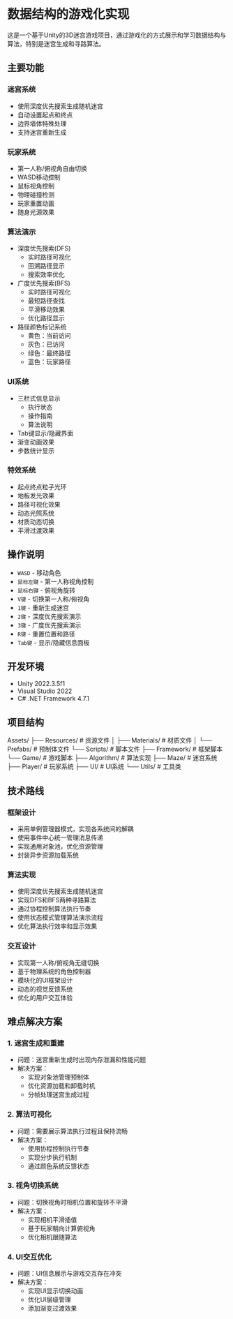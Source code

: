 # 数据结构的游戏化实现

这是一个基于Unity的3D迷宫游戏项目，通过游戏化的方式展示和学习数据结构与算法，特别是迷宫生成和寻路算法。

## 主要功能

### 迷宫系统
- 使用深度优先搜索生成随机迷宫
- 自动设置起点和终点
- 边界墙体特殊处理
- 支持迷宫重新生成

### 玩家系统
- 第一人称/俯视角自由切换
- WASD移动控制
- 鼠标视角控制
- 物理碰撞检测
- 玩家重置动画
- 随身光源效果

### 算法演示
- 深度优先搜索(DFS)
  - 实时路径可视化
  - 回溯路径显示
  - 搜索效率优化
- 广度优先搜索(BFS)
  - 实时路径可视化
  - 最短路径查找
  - 平滑移动效果
  - 优化路径显示
- 路径颜色标记系统
  - 黄色：当前访问
  - 灰色：已访问
  - 绿色：最终路径
  - 蓝色：玩家路径

### UI系统
- 三栏式信息显示
  - 执行状态
  - 操作指南
  - 算法说明
- Tab键显示/隐藏界面
- 渐变动画效果
- 步数统计显示

### 特效系统
- 起点终点粒子光环
- 地板发光效果
- 路径可视化效果
- 动态光照系统
- 材质动态切换
- 平滑过渡效果

## 操作说明

- `WASD` - 移动角色
- `鼠标左键` - 第一人称视角控制
- `鼠标右键` - 俯视角旋转
- `V键` - 切换第一人称/俯视角
- `1键` - 重新生成迷宫
- `2键` - 深度优先搜索演示
- `3键` - 广度优先搜索演示
- `R键` - 重置位置和路径
- `Tab键` - 显示/隐藏信息面板

## 开发环境

- Unity 2022.3.5f1
- Visual Studio 2022
- C# .NET Framework 4.7.1

## 项目结构

Assets/
├── Resources/           # 资源文件
│   ├── Materials/      # 材质文件
│   └── Prefabs/        # 预制体文件
└── Scripts/            # 脚本文件
    ├── Framework/      # 框架脚本
    └── Game/           # 游戏脚本
        ├── Algorithm/  # 算法实现
        ├── Maze/       # 迷宫系统
        ├── Player/     # 玩家系统
        ├── UI/         # UI系统
        └── Utils/      # 工具类

## 技术路线

### 框架设计
- 采用单例管理器模式，实现各系统间的解耦
- 使用事件中心统一管理消息传递
- 实现通用对象池，优化资源管理
- 封装异步资源加载系统

### 算法实现
- 使用深度优先搜索生成随机迷宫
- 实现DFS和BFS两种寻路算法
- 通过协程控制算法执行节奏
- 使用状态模式管理算法演示流程
- 优化算法执行效率和显示效果

### 交互设计
- 实现第一人称/俯视角无缝切换
- 基于物理系统的角色控制器
- 模块化的UI框架设计
- 动态的视觉反馈系统
- 优化的用户交互体验

## 难点解决方案

### 1. 迷宫生成和重建
- 问题：迷宫重新生成时出现内存泄漏和性能问题
- 解决方案：
  - 实现对象池管理预制体
  - 优化资源加载和卸载时机
  - 分帧处理迷宫生成过程

### 2. 算法可视化
- 问题：需要展示算法执行过程且保持流畅
- 解决方案：
  - 使用协程控制执行节奏
  - 实现分步执行机制
  - 通过颜色系统反馈状态

### 3. 视角切换系统
- 问题：切换视角时相机位置和旋转不平滑
- 解决方案：
  - 实现相机平滑插值
  - 基于玩家朝向计算俯视角
  - 优化相机跟随算法

### 4. UI交互优化
- 问题：UI信息展示与游戏交互存在冲突
- 解决方案：
  - 实现UI显示切换动画
  - 优化UI层级管理
  - 添加渐变过渡效果